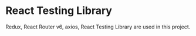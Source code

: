# React Testing Library

Redux, React Router v6, axios, React Testing Library are used in this project. 